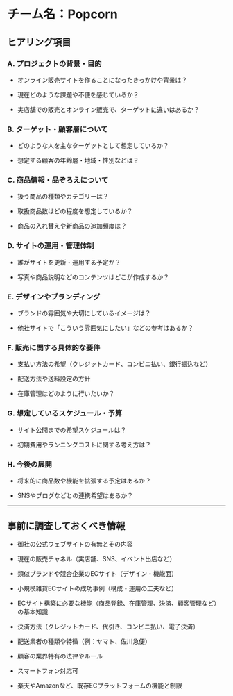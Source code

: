 # チーム名：Popcorn
 
## ヒアリング項目
 
### A. プロジェクトの背景・目的
 
- オンライン販売サイトを作ることになったきっかけや背景は？
 
- 現在どのような課題や不便を感じているか？
 
- 実店舗での販売とオンライン販売で、ターゲットに違いはあるか？
 
### B. ターゲット・顧客層について
 
- どのような人を主なターゲットとして想定しているか？
 
- 想定する顧客の年齢層・地域・性別などは？
 
### C. 商品情報・品ぞろえについて
 
- 扱う商品の種類やカテゴリーは？
 
- 取扱商品数はどの程度を想定しているか？
 
- 商品の入れ替えや新商品の追加頻度は？
 
### D. サイトの運用・管理体制
 
- 誰がサイトを更新・運用する予定か？
 
- 写真や商品説明などのコンテンツはどこが作成するか？
 
### E. デザインやブランディング
 
- ブランドの雰囲気や大切にしているイメージは？
 
- 他社サイトで「こういう雰囲気にしたい」などの参考はあるか？
 
### F. 販売に関する具体的な要件
 
- 支払い方法の希望（クレジットカード、コンビニ払い、銀行振込など）
 
- 配送方法や送料設定の方針
 
- 在庫管理はどのように行いたいか？
 
### G. 想定しているスケジュール・予算
 
- サイト公開までの希望スケジュールは？
 
- 初期費用やランニングコストに関する考え方は？
 
### H. 今後の展開
 
- 将来的に商品数や機能を拡張する予定はあるか？
 
- SNSやブログなどとの連携希望はあるか？
 
---
 
## 事前に調査しておくべき情報
 
- 御社の公式ウェブサイトの有無とその内容
 
- 現在の販売チャネル（実店舗、SNS、イベント出店など）
 
- 類似ブランドや競合企業のECサイト（デザイン・機能面）
 
- 小規模雑貨ECサイトの成功事例（構成・運用の工夫など）
 
- ECサイト構築に必要な機能（商品登録、在庫管理、決済、顧客管理など）の基本知識
- 決済方法（クレジットカード、代引き、コンビニ払い、電子決済）
- 配送業者の種類や特徴（例：ヤマト、佐川急便）
 
- 顧客の業界特有の法律やルール
 
- スマートフォン対応可
 
- 楽天やAmazonなど、既存ECプラットフォームの機能と制限